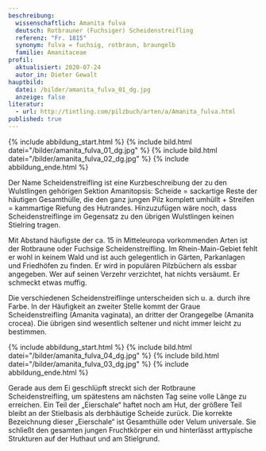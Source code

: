 ```yaml
---
beschreibung:
  wissenschaftlich: Amanita fulva
  deutsch: Rotbrauner (Fuchsiger) Scheidenstreifling
  referenz: "Fr. 1815"
  synonym: fulva = fuchsig, rotbraun, braungelb
  familie: Amanitaceae
profil:
  aktualisiert: 2020-07-24
  autor_in: Dieter Gewalt
hauptbild:
  datei: /bilder/amanita_fulva_01_dg.jpg
  anzeige: false
literatur:
  - url: http://tintling.com/pilzbuch/arten/a/Amanita_fulva.html
published: true
---
```


{% include abbildung_start.html %}
{% include bild.html datei="/bilder/amanita_fulva_01_dg.jpg" %}
{% include bild.html datei="/bilder/amanita_fulva_02_dg.jpg" %}
{% include abbildung_ende.html %}

Der Name Scheidenstreifling ist eine Kurzbeschreibung der zu den Wulstlingen gehörigen Sektion Amanitopsis: Scheide = sackartige Reste der häutigen Gesamthülle, die den ganz jungen Pilz komplett umhüllt + Streifen = kammartige Riefung des Hutrandes. Hinzuzufügen wäre noch, dass Scheidenstreiflinge im Gegensatz zu den übrigen Wulstlingen keinen Stielring tragen.

Mit Abstand häufigste der ca. 15 in Mitteleuropa vorkommenden Arten ist der Rotbraune oder Fuchsige Scheidenstreifling. Im Rhein-Main-Gebiet fehlt er wohl in keinem Wald und ist auch gelegentlich in Gärten, Parkanlagen und Friedhöfen zu finden. Er wird in populären Pilzbüchern als essbar angegeben. Wer auf seinen Verzehr verzichtet, hat nichts versäumt. Er schmeckt etwas muffig.

Die verschiedenen Scheidenstreiflinge unterscheiden sich u. a. durch ihre Farbe. In der Häufigkeit an zweiter Stelle kommt der Graue Scheidenstreifling (Amanita vaginata), an dritter der Orangegelbe (Amanita crocea). Die übrigen sind wesentlich seltener und nicht immer leicht zu bestimmen.

{% include abbildung_start.html %}
{% include bild.html datei="/bilder/amanita_fulva_04_dg.jpg" %}
{% include bild.html datei="/bilder/amanita_fulva_03_dg.jpg" %}
{% include abbildung_ende.html %}

Gerade aus dem Ei geschlüpft streckt sich der Rotbraune Scheidenstreifling, um spätestens am nächsten Tag seine volle Länge zu erreichen. Ein Teil der „Eierschale“ haftet noch am Hut, der größere Teil bleibt an der Stielbasis als derbhäutige Scheide zurück. Die korrekte Bezeichnung dieser „Eierschale“ ist Gesamthülle oder Velum universale. Sie schließt den gesamten jungen Fruchtkörper ein und hinterlässt arttypische Strukturen auf der Huthaut und am Stielgrund.
